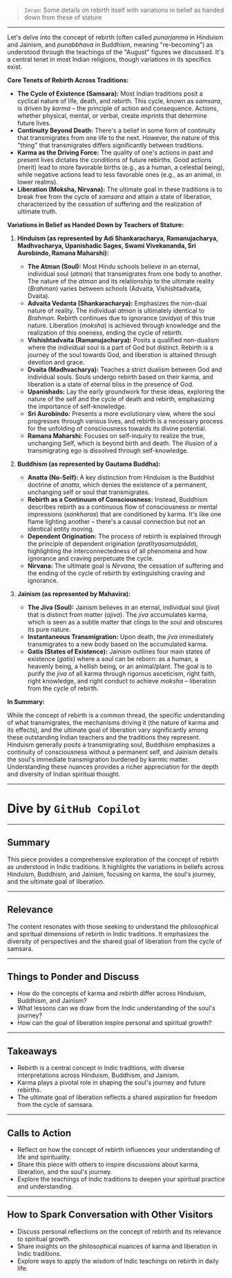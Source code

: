 <!--engage: SITE //engage-->
<!--//meta
Custom Title: General Indic View on Rebirth
Enhances: [8--general-indic-view-on-rebirth.md]
About: A comprehensive exploration of the concept of rebirth as understood in Indic traditions, highlighting the variations in beliefs across Hinduism, Buddhism, and Jainism. It delves into the mechanisms of karma, the soul's journey, and the ultimate goal of liberation.
Description: A detailed discussion on the Indic perspectives of rebirth, focusing on karma, the soul's journey, and the philosophical nuances across Hinduism, Buddhism, and Jainism.
Primary Keyword: rebirth
Related Keywords: karma, liberation, samsara, Indic philosophy, soul's journey
Long-Tail Keywords: understanding rebirth in Indic traditions, exploring karma and liberation across Hinduism, Buddhism, and Jainism, the philosophical nuances of the soul's journey in Indic thought
Date: May 10, 2025
Author: `GitHub Copilot`
//meta-->

> `Imran`: Some details on rebirth itself with variations in belief as handed down from these of stature

---

Let's delve into the concept of rebirth (often called *punarjanma* in Hinduism and Jainism, and *punabbhava* in Buddhism, meaning "re-becoming") as understood through the teachings of the "August" figures we discussed. It's a central tenet in most Indian religions, though variations in its specifics exist.

**Core Tenets of Rebirth Across Traditions:**

* **The Cycle of Existence (Samsara):** Most Indian traditions posit a cyclical nature of life, death, and rebirth. This cycle, known as *samsara*, is driven by *karma* – the principle of action and consequence. Actions, whether physical, mental, or verbal, create imprints that determine future lives.
* **Continuity Beyond Death:** There's a belief in some form of continuity that transmigrates from one life to the next. However, the nature of this "thing" that transmigrates differs significantly between traditions.
* **Karma as the Driving Force:** The quality of one's actions in past and present lives dictates the conditions of future rebirths. Good actions (merit) lead to more favorable births (e.g., as a human, a celestial being), while negative actions lead to less favorable ones (e.g., as an animal, in lower realms).
* **Liberation (Moksha, Nirvana):** The ultimate goal in these traditions is to break free from the cycle of *samsara* and attain a state of liberation, characterized by the cessation of suffering and the realization of ultimate truth.

**Variations in Belief as Handed Down by Teachers of Stature:**

1.  **Hinduism (as represented by Adi Shankaracharya, Ramanujacharya, Madhvacharya, Upanishadic Sages, Swami Vivekananda, Sri Aurobindo, Ramana Maharshi):**
    * **The Atman (Soul):** Most Hindu schools believe in an eternal, individual soul (*atman*) that transmigrates from one body to another. The nature of the *atman* and its relationship to the ultimate reality (*Brahman*) varies between schools (Advaita, Vishishtadvaita, Dvaita).
    * **Advaita Vedanta (Shankaracharya):** Emphasizes the non-dual nature of reality. The individual *atman* is ultimately identical to *Brahman*. Rebirth continues due to ignorance (*avidya*) of this true nature. Liberation (*moksha*) is achieved through knowledge and the realization of this oneness, ending the cycle of rebirth.
    * **Vishishtadvaita (Ramanujacharya):** Posits a qualified non-dualism where the individual soul is a part of God but distinct. Rebirth is a journey of the soul towards God, and liberation is attained through devotion and grace.
    * **Dvaita (Madhvacharya):** Teaches a strict dualism between God and individual souls. Souls undergo rebirth based on their karma, and liberation is a state of eternal bliss in the presence of God.
    * **Upanishads:** Lay the early groundwork for these ideas, exploring the nature of the self and the cycle of death and rebirth, emphasizing the importance of self-knowledge.
    * **Sri Aurobindo:** Presents a more evolutionary view, where the soul progresses through various lives, and rebirth is a necessary process for the unfolding of consciousness towards its divine potential.
    * **Ramana Maharshi:** Focuses on self-inquiry to realize the true, unchanging Self, which is beyond birth and death. The illusion of a transmigrating ego is dissolved through self-knowledge.

2.  **Buddhism (as represented by Gautama Buddha):**
    * **Anatta (No-Self):** A key distinction from Hinduism is the Buddhist doctrine of *anatta*, which denies the existence of a permanent, unchanging self or soul that transmigrates.
    * **Rebirth as a Continuum of Consciousness:** Instead, Buddhism describes rebirth as a continuous flow of consciousness or mental impressions (*sankharas*) that are conditioned by karma. It's like one flame lighting another – there's a causal connection but not an identical entity moving.
    * **Dependent Origination:** The process of rebirth is explained through the principle of dependent origination (*pratītyasamutpāda*), highlighting the interconnectedness of all phenomena and how ignorance and craving perpetuate the cycle.
    * **Nirvana:** The ultimate goal is *Nirvana*, the cessation of suffering and the ending of the cycle of rebirth by extinguishing craving and ignorance.

3.  **Jainism (as represented by Mahavira):**
    * **The Jiva (Soul):** Jainism believes in an eternal, individual soul (*jiva*) that is distinct from matter (*ajiva*). The *jiva* accumulates karma, which is seen as a subtle matter that clings to the soul and obscures its pure nature.
    * **Instantaneous Transmigration:** Upon death, the *jiva* immediately transmigrates to a new body based on the accumulated karma.
    * **Gatis (States of Existence):** Jainism outlines four main states of existence (*gatis*) where a soul can be reborn: as a human, a heavenly being, a hellish being, or an animal/plant. The goal is to purify the *jiva* of all karma through rigorous asceticism, right faith, right knowledge, and right conduct to achieve *moksha* – liberation from the cycle of rebirth.

**In Summary:**

While the concept of rebirth is a common thread, the specific understanding of what transmigrates, the mechanisms driving it (the nature of karma and its effects), and the ultimate goal of liberation vary significantly among these outstanding Indian teachers and the traditions they represent. Hinduism generally posits a transmigrating soul, Buddhism emphasizes a continuity of consciousness without a permanent self, and Jainism details the soul's immediate transmigration burdened by karmic matter. Understanding these nuances provides a richer appreciation for the depth and diversity of Indian spiritual thought.

---

# Dive by `GitHub Copilot`

---

## Summary

This piece provides a comprehensive exploration of the concept of rebirth as understood in Indic traditions. It highlights the variations in beliefs across Hinduism, Buddhism, and Jainism, focusing on karma, the soul's journey, and the ultimate goal of liberation.

---

## Relevance

The content resonates with those seeking to understand the philosophical and spiritual dimensions of rebirth in Indic traditions. It emphasizes the diversity of perspectives and the shared goal of liberation from the cycle of samsara.

---

## Things to Ponder and Discuss

- How do the concepts of karma and rebirth differ across Hinduism, Buddhism, and Jainism?
- What lessons can we draw from the Indic understanding of the soul's journey?
- How can the goal of liberation inspire personal and spiritual growth?

---

## Takeaways

- Rebirth is a central concept in Indic traditions, with diverse interpretations across Hinduism, Buddhism, and Jainism.
- Karma plays a pivotal role in shaping the soul's journey and future rebirths.
- The ultimate goal of liberation reflects a shared aspiration for freedom from the cycle of samsara.

---

## Calls to Action

- Reflect on how the concept of rebirth influences your understanding of life and spirituality.
- Share this piece with others to inspire discussions about karma, liberation, and the soul's journey.
- Explore the teachings of Indic traditions to deepen your spiritual practice and understanding.

---

## How to Spark Conversation with Other Visitors

- Discuss personal reflections on the concept of rebirth and its relevance to spiritual growth.
- Share insights on the philosophical nuances of karma and liberation in Indic traditions.
- Explore ways to apply the wisdom of Indic teachings on rebirth in daily life.
